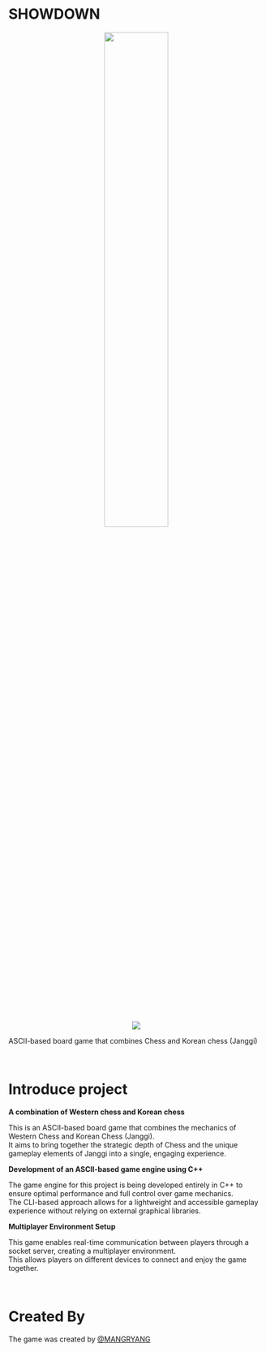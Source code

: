 # SHOWDOWN
<p align="center">
  <img src = "https://github.com/user-attachments/assets/eb8fd944-b9b5-4555-8d7e-465920914858" style="width: 50%;"><br>
  <a href="https://hits.seeyoufarm.com"><img src="https://hits.seeyoufarm.com/api/count/incr/badge.svg?url=https%3A%2F%2Fgithub.com%2FMANGRYANG%2Fshowdown%2F&count_bg=%2379C83D&title_bg=%23555555&icon=&icon_color=%23E7E7E7&title=hits&edge_flat=false"/> </a>                     
</p>

ASCII-based board game that combines Chess and Korean chess (Janggi)

<br>

# Introduce project

<b>A combination of Western chess and Korean chess</b>

This is an ASCII-based board game that combines the mechanics of Western Chess and Korean Chess (Janggi).<br>
It aims to bring together the strategic depth of Chess and the unique gameplay elements of Janggi into a single, engaging experience.<br>


<b>Development of an ASCII-based game engine using C++</b>

The game engine for this project is being developed entirely in C++ to ensure optimal performance and full control over game mechanics.<br>
The CLI-based approach allows for a lightweight and accessible gameplay experience without relying on external graphical libraries.<br>


<b>Multiplayer Environment Setup</b>

This game enables real-time communication between players through a socket server, creating a multiplayer environment.<br>
This allows players on different devices to connect and enjoy the game together.<br>

<br>

# Created By
The game was created by [@MANGRYANG](https://github.com/mangryang)
